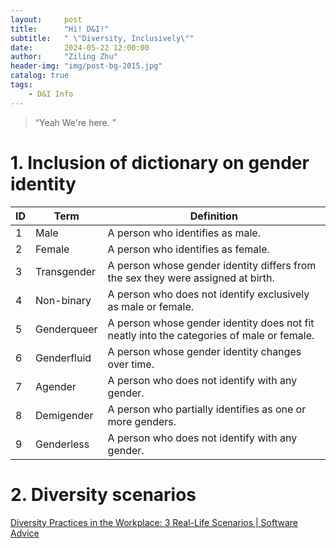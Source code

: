 ```yaml
---
layout:     post
title:      "Hi! D&I!"
subtitle:   " \"Diversity, Inclusively\""
date:       2024-05-22 12:00:00
author:     "Ziling Zhu"
header-img: "img/post-bg-2015.jpg"
catalog: true
tags:
    - D&I Info
---
```


> “Yeah We're here. ”


# 1. Inclusion of dictionary on gender identity

| ID  | Term        | Definition                                                                                |
| --- | ----------- | ----------------------------------------------------------------------------------------- |
| 1   | Male        | A person who identifies as male.                                                          |
| 2   | Female      | A person who identifies as female.                                                        |
| 3   | Transgender | A person whose gender identity differs from the sex they were assigned at birth.          |
| 4   | Non-binary  | A person who does not identify exclusively as male or female.                             |
| 5   | Genderqueer | A person whose gender identity does not fit neatly into the categories of male or female. |
| 6   | Genderfluid | A person whose gender identity changes over time.                                         |
| 7   | Agender     | A person who does not identify with any gender.                                           |
| 8   | Demigender  | A person who partially identifies as one or more genders.                                 |
| 9   | Genderless  | A person who does not identify with any gender.                                           |

# 2. Diversity scenarios
[Diversity Practices in the Workplace: 3 Real-Life Scenarios | Software Advice](https://www.softwareadvice.com/resources/hr-challenges-diversity/#SnippetTab)

